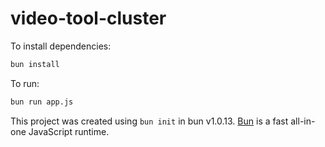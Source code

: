 # video-tool-cluster

To install dependencies:

```bash
bun install
```

To run:

```bash
bun run app.js
```

This project was created using `bun init` in bun v1.0.13. [Bun](https://bun.sh) is a fast all-in-one JavaScript runtime.
